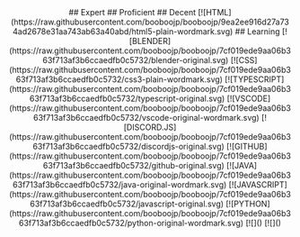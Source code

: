 <div align="center">
## Expert
## Proficient
## Decent
[![HTML](https://raw.githubusercontent.com/booboojp/booboojp/9ea2ee916d27a734ad2678e31aa743ab63a40abd/html5-plain-wordmark.svg)
## Learning
[![BLENDER](https://raw.githubusercontent.com/booboojp/booboojp/7cf019ede9aa06b363f713af3b6ccaedfb0c5732/blender-original.svg)
[![CSS](https://raw.githubusercontent.com/booboojp/booboojp/7cf019ede9aa06b363f713af3b6ccaedfb0c5732/css3-plain-wordmark.svg)
[![TYPESCRIPT](https://raw.githubusercontent.com/booboojp/booboojp/7cf019ede9aa06b363f713af3b6ccaedfb0c5732/typescript-original.svg)
[![VSCODE](https://raw.githubusercontent.com/booboojp/booboojp/7cf019ede9aa06b363f713af3b6ccaedfb0c5732/vscode-original-wordmark.svg)
[![DISCORD.JS](https://raw.githubusercontent.com/booboojp/booboojp/7cf019ede9aa06b363f713af3b6ccaedfb0c5732/discordjs-original.svg)
[![GITHUB](https://raw.githubusercontent.com/booboojp/booboojp/7cf019ede9aa06b363f713af3b6ccaedfb0c5732/github-original.svg)
[![JAVA](https://raw.githubusercontent.com/booboojp/booboojp/7cf019ede9aa06b363f713af3b6ccaedfb0c5732/java-original-wordmark.svg)
[![JAVASCRIPT](https://raw.githubusercontent.com/booboojp/booboojp/7cf019ede9aa06b363f713af3b6ccaedfb0c5732/javascript-original.svg)
[![PYTHON](https://raw.githubusercontent.com/booboojp/booboojp/7cf019ede9aa06b363f713af3b6ccaedfb0c5732/python-original-wordmark.svg)
[![]()
[![]()
